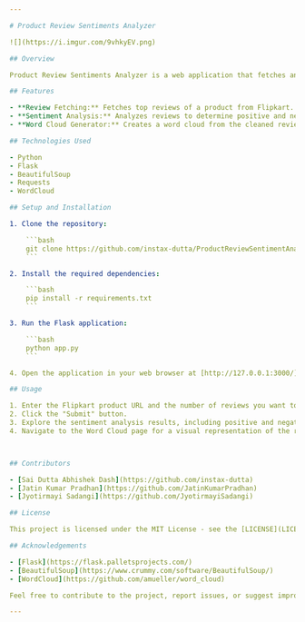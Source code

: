 ```yaml
---

# Product Review Sentiments Analyzer

![](https://i.imgur.com/9vhkyEV.png)

## Overview

Product Review Sentiments Analyzer is a web application that fetches and analyzes product reviews from Flipkart, providing insights into customer sentiments. It uses Flask for the backend, BeautifulSoup for web scraping, and includes features like fetching reviews, sentiment analysis, and generating word clouds.

## Features

- **Review Fetching:** Fetches top reviews of a product from Flipkart.
- **Sentiment Analysis:** Analyzes reviews to determine positive and negative sentiments.
- **Word Cloud Generator:** Creates a word cloud from the cleaned reviews for visual representation.

## Technologies Used

- Python
- Flask
- BeautifulSoup
- Requests
- WordCloud

## Setup and Installation

1. Clone the repository:

    ```bash
    git clone https://github.com/instax-dutta/ProductReviewSentimentAnalyser.git
    ```

2. Install the required dependencies:

    ```bash
    pip install -r requirements.txt
    ```

3. Run the Flask application:

    ```bash
    python app.py
    ```

4. Open the application in your web browser at [http://127.0.0.1:3000/]().

## Usage

1. Enter the Flipkart product URL and the number of reviews you want to analyze.
2. Click the "Submit" button.
3. Explore the sentiment analysis results, including positive and negative review counts.
4. Navigate to the Word Cloud page for a visual representation of the reviews.



## Contributors

- [Sai Dutta Abhishek Dash](https://github.com/instax-dutta)
- [Jatin Kumar Pradhan](https://github.com/JatinKumarPradhan)
- [Jyotirmayi Sadangi](https://github.com/JyotirmayiSadangi)

## License

This project is licensed under the MIT License - see the [LICENSE](LICENSE) file for details.

## Acknowledgements

- [Flask](https://flask.palletsprojects.com/)
- [BeautifulSoup](https://www.crummy.com/software/BeautifulSoup/)
- [WordCloud](https://github.com/amueller/word_cloud)

Feel free to contribute to the project, report issues, or suggest improvements!

---
```

